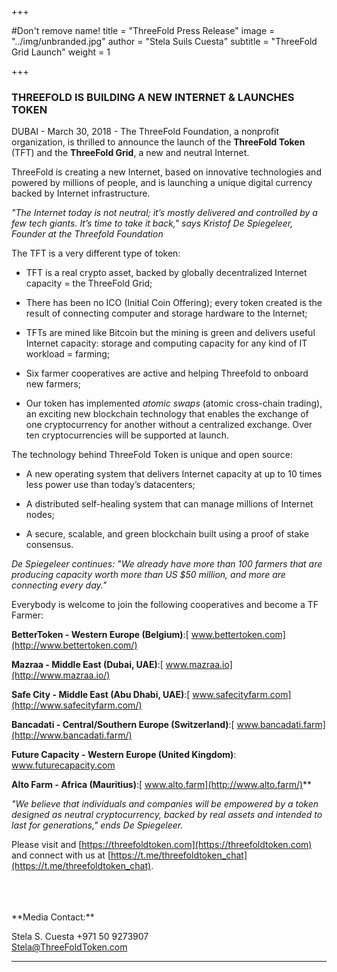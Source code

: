 +++

#Don't remove name!
title = "ThreeFold Press Release"
image = "../img/unbranded.jpg"
author = "Stela Suils Cuesta"
subtitle = "ThreeFold Grid Launch"
weight = 1

+++

### THREEFOLD IS BUILDING A NEW INTERNET & LAUNCHES TOKEN

DUBAI - March 30, 2018 - The ThreeFold Foundation, a nonprofit organization, is thrilled to announce the launch of the **ThreeFold Token** (TFT) and the **ThreeFold Grid**, a new and neutral Internet.

ThreeFold is creating a new Internet, based on innovative technologies and powered by millions of people, and is launching a unique digital currency backed by Internet infrastructure.

*"The Internet today is not neutral; it’s mostly delivered and controlled by a few tech giants. It’s time to take it back," says Kristof De Spiegeleer, Founder at the Threefold Foundation*

The TFT is a very different type of token:

* TFT is a real crypto asset, backed by globally decentralized Internet capacity = the ThreeFold Grid;

* There has been no ICO (Initial Coin Offering); every token created is the result of connecting computer and storage hardware to the Internet;

* TFTs are mined like Bitcoin but the mining is green and delivers useful Internet capacity: storage and computing capacity for any kind of IT workload = farming;

* Six farmer cooperatives are active and helping Threefold to onboard new farmers;

* Our token has implemented *atomic swaps* (atomic cross-chain trading), an exciting new blockchain technology that enables the exchange of one cryptocurrency for another without a centralized exchange. Over ten cryptocurrencies will be supported at launch.

The technology behind ThreeFold Token is unique and open source:

* A new operating system that delivers Internet capacity at up to 10 times less power use than today’s datacenters;

* A distributed self-healing system that can manage millions of Internet nodes;

* A secure, scalable, and green blockchain built using a proof of stake consensus.

*De Spiegeleer continues: "We already have more than 100 farmers that are producing capacity worth more than US $50 million, and more are connecting every day."*

Everybody is welcome to join the following cooperatives and become a TF Farmer:

**BetterToken - Western Europe (Belgium)**:[ www.bettertoken.com](http://www.bettertoken.com/)

**Mazraa - Middle East (Dubai, UAE)**:[ www.mazraa.io](http://www.mazraa.io/)

**Safe City - Middle East (Abu Dhabi, UAE)**:[ www.safecityfarm.com](http://www.safecityfarm.com/)

**Bancadati - Central/Southern Europe (Switzerland)**:[ www.bancadati.farm](http://www.bancadati.farm/)

**Future Capacity - Western Europe (United Kingdom)**:[ www.](http://www.futurecapacity.com/)[futurecapacity.com](http://www.futurecapacity.com/)

**Alto Farm - Africa (Mauritius)**:[ www.alto.farm](http://www.alto.farm/)**

*"We believe that individuals and companies will be empowered by a token designed as neutral cryptocurrency, backed by real assets and intended to last for generations," ends De Spiegeleer.*


Please visit and [https://threefoldtoken.com](https://threefoldtoken.com) and connect with us at [https://t.me/threefoldtoken_chat](https://t.me/threefoldtoken_chat).



<br>
<br>
<br>
**Media Contact:**

Stela S. Cuesta
+971 50 9273907  
[Stela@ThreeFoldToken.com](mailto:stela@threefoldtoken.com)

* * *

